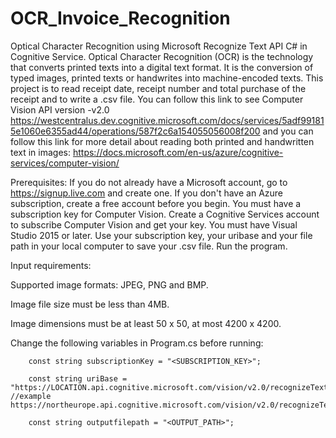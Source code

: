 # OCR_Invoice_Recognition

Optical Character Recognition using Microsoft Recognize Text API C# in Cognitive Service. Optical Character Recognition (OCR) is the technology that converts printed texts into a digital text format. It is the conversion of typed images, printed texts or handwrites into machine-encoded texts. This project is to read receipt date, receipt number and total purchase of the receipt and to write a .csv file.
You can follow this link to see Computer Vision API version -v2.0 https://westcentralus.dev.cognitive.microsoft.com/docs/services/5adf991815e1060e6355ad44/operations/587f2c6a154055056008f200 and you can follow this link for more detail about reading both printed and handwritten text in images: https://docs.microsoft.com/en-us/azure/cognitive-services/computer-vision/

Prerequisites:
If you do not already have a Microsoft account, go to https://signup.live.com and create one. If you don't have an Azure subscription, create a free account before you begin. You must have a subscription key for Computer Vision. Create a Cognitive Services account to subscribe Computer Vision and get your key. You must have Visual Studio 2015 or later. Use your subscription key, your uribase and your file path in your local computer to save your .csv file. Run the program.

Input requirements:

Supported image formats: JPEG, PNG and BMP.

Image file size must be less than 4MB.

Image dimensions must be at least 50 x 50, at most 4200 x 4200.

Change the following variables in Program.cs before running:

        const string subscriptionKey = "<SUBSCRIPTION_KEY>";

        const string uriBase = "https://LOCATION.api.cognitive.microsoft.com/vision/v2.0/recognizeText";         //example https://northeurope.api.cognitive.microsoft.com/vision/v2.0/recognizeText

        const string outputfilepath = "<OUTPUT_PATH>";
        
        
      
